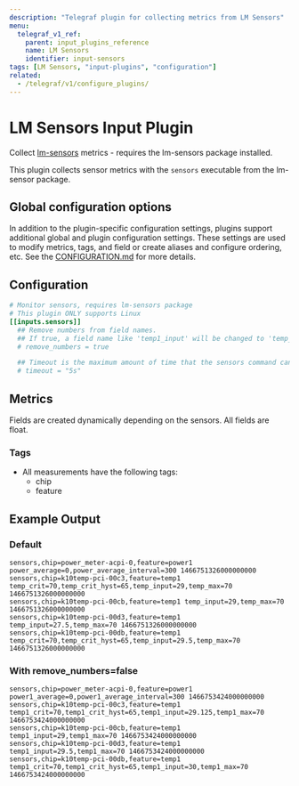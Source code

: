 ```yaml
---
description: "Telegraf plugin for collecting metrics from LM Sensors"
menu:
  telegraf_v1_ref:
    parent: input_plugins_reference
    name: LM Sensors
    identifier: input-sensors
tags: [LM Sensors, "input-plugins", "configuration"]
related:
  - /telegraf/v1/configure_plugins/
---
```


# LM Sensors Input Plugin

Collect [lm-sensors](https://en.wikipedia.org/wiki/Lm_sensors) metrics -
requires the lm-sensors package installed.

This plugin collects sensor metrics with the `sensors` executable from the
lm-sensor package.

## Global configuration options <!-- @/docs/includes/plugin_config.md -->

In addition to the plugin-specific configuration settings, plugins support
additional global and plugin configuration settings. These settings are used to
modify metrics, tags, and field or create aliases and configure ordering, etc.
See the [CONFIGURATION.md](/telegraf/v1/configuration/#plugins) for more details.

[CONFIGURATION.md]: ../../../docs/CONFIGURATION.md#plugins

## Configuration

```toml @sample.conf
# Monitor sensors, requires lm-sensors package
# This plugin ONLY supports Linux
[[inputs.sensors]]
  ## Remove numbers from field names.
  ## If true, a field name like 'temp1_input' will be changed to 'temp_input'.
  # remove_numbers = true

  ## Timeout is the maximum amount of time that the sensors command can run.
  # timeout = "5s"
```

## Metrics

Fields are created dynamically depending on the sensors. All fields are float.

### Tags

- All measurements have the following tags:
  - chip
  - feature

## Example Output

### Default

```text
sensors,chip=power_meter-acpi-0,feature=power1 power_average=0,power_average_interval=300 1466751326000000000
sensors,chip=k10temp-pci-00c3,feature=temp1 temp_crit=70,temp_crit_hyst=65,temp_input=29,temp_max=70 1466751326000000000
sensors,chip=k10temp-pci-00cb,feature=temp1 temp_input=29,temp_max=70 1466751326000000000
sensors,chip=k10temp-pci-00d3,feature=temp1 temp_input=27.5,temp_max=70 1466751326000000000
sensors,chip=k10temp-pci-00db,feature=temp1 temp_crit=70,temp_crit_hyst=65,temp_input=29.5,temp_max=70 1466751326000000000
```

### With remove_numbers=false

```text
sensors,chip=power_meter-acpi-0,feature=power1 power1_average=0,power1_average_interval=300 1466753424000000000
sensors,chip=k10temp-pci-00c3,feature=temp1 temp1_crit=70,temp1_crit_hyst=65,temp1_input=29.125,temp1_max=70 1466753424000000000
sensors,chip=k10temp-pci-00cb,feature=temp1 temp1_input=29,temp1_max=70 1466753424000000000
sensors,chip=k10temp-pci-00d3,feature=temp1 temp1_input=29.5,temp1_max=70 1466753424000000000
sensors,chip=k10temp-pci-00db,feature=temp1 temp1_crit=70,temp1_crit_hyst=65,temp1_input=30,temp1_max=70 1466753424000000000
```
